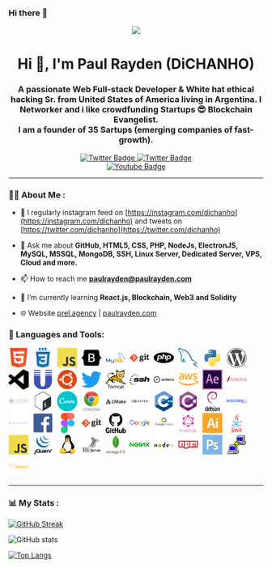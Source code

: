 ### Hi there 👋

<!--
**PaulRayden/PaulRayden** is a ✨ _special_ ✨ repository because its `README.md` (this file) appears on your GitHub profile.

Here are some ideas to get you started:

- 🔭 I’m currently working on ...
- 🌱 I’m currently learning ...
- 👯 I’m looking to collaborate on ...
- 🤔 I’m looking for help with ...
- 💬 Ask me about ...
- 📫 How to reach me: ...
- 😄 Pronouns: ...
- ⚡ Fun fact: ...
-->

<div id="header" align="center">
    <img src="https://media.giphy.com/media/vLpclx5lofmqnEswm0/giphy.gif" width="200" />
    <h1 align="center">Hi 👋, I'm Paul Rayden (DiCHANHO)</h1>
    <h3 align="center">A passionate Web Full-stack Developer & White hat ethical hacking Sr. from United States of America living in Argentina. I Networker and i like crowdfunding Startups 😎 Blockchain Evangelist.
        <br />I am a founder of 35 Sartups (emerging companies of fast-growth).
    </h3>
</div>


<div id="badges" align="center">
    <!-- a href="http://twitch.com/dichanho" target="_blank">
        <img src="https://img.shields.io/twitch/status/dichanho?color=purple&logo=twitch&style=for-the-badge"
            alt="Twitch Badge" />
    </a -->    
    <a href="https://twitter.com/PaulRayden" target="_blank">
        <img src="https://img.shields.io/twitter/follow/PaulRayden?color=blue&label=PaulRayden&logo=twitter&style=for-the-badge"
            alt="Twitter Badge" />
    </a>
    <a href="https://twitter.com/DiCHANHO" target="_blank">
        <img src="https://img.shields.io/twitter/follow/dichanho?color=blue&label=dichanho&logo=twitter&style=for-the-badge"
            alt="Twitter Badge" />
    </a>
    <br />
    <a href="https://www.youtube.com/@PaulRayden" target="_blank">
        <img src="https://img.shields.io/youtube/channel/subscribers/UC1r2SdqBUNLBJTWy1VZbMRQ?label=suscriptores&logo=youtube&style=for-the-badge"
            alt="Youtube Badge" />
    </a>
</div>

---

### 👨‍💻 About Me :

- 📝 I regularly instagram feed on [https://instagram.com/dichanho](https://instagram.com/dichanho) and tweets on [https://twitter.com/dichanho](https://twitter.com/dichanho)

- 💬 Ask me about **GitHub, HTML5, CSS, PHP, NodeJs, ElectronJS, MySQL, MSSQL, MongoDB, SSH, Linux Server, Dedicated Server, VPS, Cloud and more.**

- 📫 How to reach me **paulrayden@paulrayden.com**

- 🌱 I’m currently learning **React.js, Blockchain, Web3 and Solidity**

- 🌐 Website [prel.agency](prel.agency) | [paulrayden.com](paulrayden.com)


<div align="left">
    <h3>🔨 Languages and Tools:</h3>
    <div style="margin: 0 auto;">
        <img src="https://github.com/devicons/devicon/blob/master/icons/html5/html5-original.svg" title="HTML5" alt="HTML" width="40" height="40"/>&nbsp;
        <img src="https://github.com/devicons/devicon/blob/master/icons/css3/css3-plain-wordmark.svg"  title="CSS3" alt="CSS" width="40" height="40"/>&nbsp;
        <img src="https://github.com/devicons/devicon/blob/master/icons/javascript/javascript-original.svg" title="JavaScript" alt="JavaScript" width="40" height="40"/>&nbsp;
        <img src="https://github.com/devicons/devicon/blob/master/icons/bootstrap/bootstrap-plain.svg" title="Bootstrap" alt="Bootstrap" width="40" height="40"/>&nbsp;
        <img src="https://github.com/devicons/devicon/blob/master/icons/mysql/mysql-original-wordmark.svg" title="MySQL"  alt="MySQL" width="40" height="40"/>&nbsp;
        <img src="https://github.com/devicons/devicon/blob/master/icons/git/git-original-wordmark.svg" title="Git" **alt="Git" width="40" height="40"/>&nbsp;
        <img src="https://github.com/devicons/devicon/blob/master/icons/php/php-plain.svg" title="PHP" **alt="PHP" width="40" height="40"/>&nbsp;
        <img src="https://github.com/devicons/devicon/blob/master/icons/mysql/mysql-plain.svg" title="MySQL" **alt="MySQL" width="40" height="40"/>&nbsp;
        <img src="https://github.com/devicons/devicon/blob/master/icons/python/python-original.svg" title="Python" **alt="Python" width="40" height="40"/>&nbsp;
        <img src="https://github.com/devicons/devicon/blob/master/icons/wordpress/wordpress-plain.svg" title="WordPress" **alt="WordPress" width="40" height="40"/>&nbsp;
        <img src="https://github.com/devicons/devicon/blob/master/icons/vscode/vscode-plain.svg" title="vscode" alt="vscode" width="40" height="40"/>&nbsp;
        <img src="https://github.com/devicons/devicon/blob/master/icons/unix/unix-original.svg" title="unix" alt="unix" width="40" height="40"/>&nbsp;
        <img src="https://github.com/devicons/devicon/blob/master/icons/ubuntu/ubuntu-plain.svg" title="ubuntu server" alt="ubuntu server" width="40" height="40"/>&nbsp;
        <img src="https://github.com/devicons/devicon/blob/master/icons/twitter/twitter-original.svg" title="twitter api" alt="twitter api" width="40" height="40"/>&nbsp;
        <img src="https://github.com/devicons/devicon/blob/master/icons/tomcat/tomcat-original-wordmark.svg" title="tomcat" alt="tomcat" width="40" height="40"/>&nbsp;
        <img src="https://github.com/devicons/devicon/blob/master/icons/ssh/ssh-original-wordmark.svg" title="ssh" alt="ssh" width="40" height="40"/>&nbsp;
        <img src="https://github.com/devicons/devicon/blob/master/icons/socketio/socketio-original-wordmark.svg" title="socket.io" alt="socket.io" width="40" height="40"/>&nbsp;
        <img src="https://github.com/devicons/devicon/blob/master/icons/amazonwebservices/amazonwebservices-plain-wordmark.svg" title="amazon aws" alt="amazon aws" width="40" height="40"/>&nbsp;
        <img src="https://github.com/devicons/devicon/blob/master/icons/aftereffects/aftereffects-original.svg" title="afftereffects" alt="aftereffects" width="40" height="40"/>&nbsp;
        <img src="https://github.com/devicons/devicon/blob/master/icons/apache/apache-original-wordmark.svg" title="apache" alt="apache" width="40" height="40"/>&nbsp;
        <img src="https://github.com/devicons/devicon/blob/master/icons/atom/atom-original-wordmark.svg" title="atom" alt="atom" width="40" height="40"/>&nbsp;
        <img src="https://github.com/devicons/devicon/blob/master/icons/bash/bash-original.svg" width="40" height="40"/>&nbsp;
        <img src="https://github.com/devicons/devicon/blob/master/icons/canva/canva-original.svg" width="40" height="40"/>&nbsp;
        <img src="https://github.com/devicons/devicon/blob/master/icons/chrome/chrome-original-wordmark.svg" width="40" height="40"/>&nbsp;
        <img src="https://github.com/devicons/devicon/blob/master/icons/cmake/cmake-original-wordmark.svg" width="40" height="40"/>&nbsp;
        <img src="https://github.com/devicons/devicon/blob/master/icons/codepen/codepen-original-wordmark.svg" width="40" height="40"/>&nbsp;
        <img src="https://github.com/devicons/devicon/blob/master/icons/cplusplus/cplusplus-original.svg" width="40" height="40"/>&nbsp;
        <img src="https://github.com/devicons/devicon/blob/master/icons/csharp/csharp-original.svg" width="40" height="40"/>&nbsp;
        <img src="https://github.com/devicons/devicon/blob/master/icons/debian/debian-original-wordmark.svg" width="40" height="40"/>&nbsp;
        <img src="https://github.com/devicons/devicon/blob/master/icons/discordjs/discordjs-original-wordmark.svg" width="40" height="40"/>&nbsp;
        <img src="https://github.com/devicons/devicon/blob/master/icons/electron/electron-original-wordmark.svg" width="40" height="40"/>&nbsp;
        <img src="https://github.com/devicons/devicon/blob/master/icons/facebook/facebook-original.svg" width="40" height="40"/>&nbsp;
        <img src="https://github.com/devicons/devicon/blob/master/icons/figma/figma-original.svg" width="40" height="40"/>&nbsp;
        <img src="https://github.com/devicons/devicon/blob/master/icons/git/git-original-wordmark.svg" width="40" height="40"/>&nbsp;
        <img src="https://github.com/devicons/devicon/blob/master/icons/github/github-original-wordmark.svg" width="40" height="40"/>&nbsp;
        <img src="https://github.com/devicons/devicon/blob/master/icons/google/google-original-wordmark.svg" width="40" height="40"/>&nbsp;
        <img src="https://github.com/devicons/devicon/blob/master/icons/googlecloud/googlecloud-original-wordmark.svg" width="40" height="40"/>&nbsp;
        <img src="https://github.com/devicons/devicon/blob/master/icons/graphql/graphql-plain-wordmark.svg" width="40" height="40"/>&nbsp;
        <img src="https://github.com/devicons/devicon/blob/master/icons/illustrator/illustrator-plain.svg" width="40" height="40"/>&nbsp;
        <img src="https://github.com/devicons/devicon/blob/master/icons/java/java-original-wordmark.svg" width="40" height="40"/>&nbsp;
        <img src="https://github.com/devicons/devicon/blob/master/icons/javascript/javascript-original.svg" width="40" height="40"/>&nbsp;
        <img src="https://github.com/devicons/devicon/blob/master/icons/jquery/jquery-original-wordmark.svg" width="40" height="40"/>&nbsp;
        <img src="https://github.com/devicons/devicon/blob/master/icons/linux/linux-original.svg" width="40" height="40"/>&nbsp;
        <img src="https://github.com/devicons/devicon/blob/master/icons/microsoftsqlserver/microsoftsqlserver-plain-wordmark.svg" width="40" height="40"/>&nbsp;
        <img src="https://github.com/devicons/devicon/blob/master/icons/mongodb/mongodb-original-wordmark.svg" width="40" height="40"/>&nbsp;
        <img src="https://github.com/devicons/devicon/blob/master/icons/nginx/nginx-original.svg" width="40" height="40"/>&nbsp;
        <img src="https://github.com/devicons/devicon/blob/master/icons/nodejs/nodejs-original-wordmark.svg" width="40" height="40"/>&nbsp;
        <img src="https://github.com/devicons/devicon/blob/master/icons/npm/npm-original-wordmark.svg" width="40" height="40"/>&nbsp;
        <img src="https://github.com/devicons/devicon/blob/master/icons/photoshop/photoshop-plain.svg" width="40" height="40"/>&nbsp;
        <img src="https://github.com/devicons/devicon/blob/master/icons/putty/putty-original.svg" width="40" height="40"/>&nbsp;
        <img src="https://github.com/devicons/devicon/blob/master/icons/sketch/sketch-line-wordmark.svg" width="40" height="40"/>
      </div>
</div>

---

### 📊 My Stats :

[![GitHub Streak](http://github-readme-streak-stats.herokuapp.com?user=PaulRayden&theme=onedark)](https://git.io/streak-stats)

![GitHub stats](https://github-readme-stats.vercel.app/api?username=PaulRayden&show_icons=true&theme=radical)

[![Top Langs](https://github-readme-stats.vercel.app/api/top-langs/?username=PaulRayden&layout=compact&theme=tokyonight)](https://github.com/anuraghazra/github-readme-stats)
